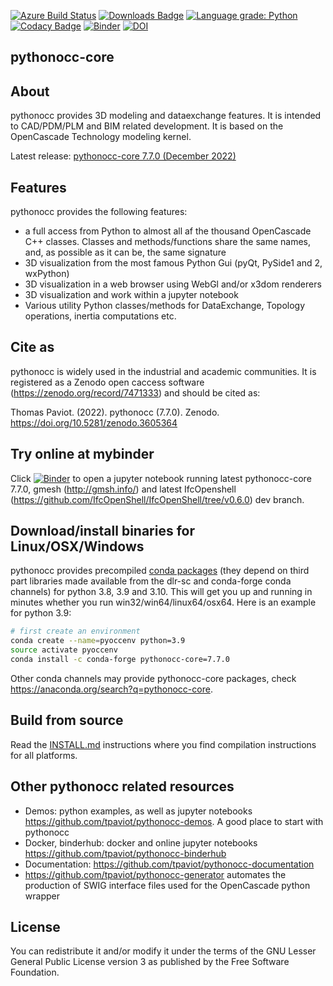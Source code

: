 [![Azure Build Status](https://dev.azure.com/tpaviot/pythonocc-core/_apis/build/status/tpaviot.pythonocc-core?branchName=master)](https://dev.azure.com/tpaviot/pythonocc-core/_build?definitionId=2)
[![Downloads Badge](https://anaconda.org/conda-forge/pythonocc-core/badges/downloads.svg)](https://anaconda.org/conda-forge/pythonocc-core)
[![Language grade: Python](https://img.shields.io/lgtm/grade/python/g/tpaviot/pythonocc-core.svg?logo=lgtm&logoWidth=18)](https://lgtm.com/projects/g/tpaviot/pythonocc-core/context:python)
[![Codacy Badge](https://api.codacy.com/project/badge/Grade/67c121324b8d4f37bc27029464c87020)](https://www.codacy.com/app/tpaviot/pythonocc-core?utm_source=github.com&amp;utm_medium=referral&amp;utm_content=tpaviot/pythonocc-core&amp;utm_campaign=Badge_Grade)
[![Binder](http://mybinder.org/badge.svg)](https://mybinder.org/v2/gh/tpaviot/pythonocc-binderhub/7.7.0)
[![DOI](https://zenodo.org/badge/DOI/10.5281/zenodo.3605364.svg)](https://doi.org/10.5281/zenodo.3605364)

pythonocc-core
--------------

About
-----

pythonocc provides 3D modeling and dataexchange features. It is intended to CAD/PDM/PLM and BIM related development. It is based on the OpenCascade Technology modeling kernel.

Latest release: [pythonocc-core 7.7.0 (December 2022)](https://github.com/tpaviot/pythonocc-core/releases/tag/7.7.0)

Features
--------
pythonocc provides the following features:

*   a full access from Python to almost all af the thousand OpenCascade C++ classes. Classes and methods/functions share the same names, and, as possible as it can be, the same signature
*   3D visualization from the most famous Python Gui (pyQt, PySide1 and 2, wxPython)
*   3D visualization in a web browser using WebGl and/or x3dom renderers
*   3D visualization and work within a jupyter notebook
*   Various utility Python classes/methods for DataExchange, Topology operations, inertia computations etc.

Cite as
-------

pythonocc is widely used in the industrial and academic communities. It is registered as a Zenodo open caccess software (https://zenodo.org/record/7471333) and should be cited as:

Thomas Paviot. (2022). pythonocc (7.7.0). Zenodo. https://doi.org/10.5281/zenodo.3605364

Try online at mybinder
----------------------

Click [![Binder](http://mybinder.org/badge.svg)](https://mybinder.org/v2/gh/tpaviot/pythonocc-binderhub/7.7.0) to open a jupyter notebook running latest pythonocc-core 7.7.0, gmesh (<http://gmsh.info/>) and latest IfcOpenshell (<https://github.com/IfcOpenShell/IfcOpenShell/tree/v0.6.0>) dev branch.

Download/install binaries for Linux/OSX/Windows
-----------------------------------------------

pythonocc provides precompiled [conda packages](https://anaconda.org/pythonocc/pythonocc-core) (they depend on third part libraries made available from the dlr-sc and conda-forge conda channels) for python 3.8, 3.9 and 3.10. This will get you up and running in minutes whether you run win32/win64/linux64/osx64. Here is an example for python 3.9:

```bash
# first create an environment
conda create --name=pyoccenv python=3.9
source activate pyoccenv
conda install -c conda-forge pythonocc-core=7.7.0
```

Other conda channels may provide pythonocc-core packages, check https://anaconda.org/search?q=pythonocc-core.

Build from source
-----------------

Read the [INSTALL.md](https://github.com/tpaviot/pythonocc-core/blob/master/INSTALL.md) instructions where you find compilation instructions for all platforms.

Other pythonocc related resources
---------------------------------

*   Demos: python examples, as well as jupyter notebooks <https://github.com/tpaviot/pythonocc-demos>. A good place to start with pythonocc
*   Docker, binderhub: docker and online jupyter notebooks <https://github.com/tpaviot/pythonocc-binderhub>
*   Documentation: <https://github.com/tpaviot/pythonocc-documentation>
*   <https://github.com/tpaviot/pythonocc-generator> automates the production of SWIG interface files used for the OpenCascade python wrapper

License
-------

You can redistribute it and/or modify it under the terms of the GNU Lesser
General Public License version 3 as published by the Free Software Foundation.
